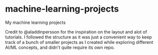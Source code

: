 # machine-learning-projects
My machine learning projects

Credit to @aladdinpersson for the inspiration on the layout and alot of tutorials. I followed the structure as it was just a convenient way to keep track of a bunch of smaller projects as I created while exploring different AI/ML concepts, and didn't quite require its own repo.
